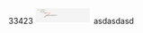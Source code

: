33423
<img src="https://github.com/dreamwa1ker/tesla-repo/blob/master/Screen%20Shot%202020-11-03%20at%2011.22.16.png" alt="drawing" width="100"/>
asdasdasd
